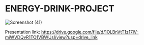 # ENERGY-DRINK-PROJECT

![Screenshot (41)](https://github.com/Chauhan75/DATA-ANALYSIS-PROJECT/assets/142155144/ecb5c3e5-37d7-4b9e-85fc-e44b2ac8d8e0)

Presentation link: https://drive.google.com/file/d/1OLBnVtT1z17lV-miWVDQvR1TO1VBWUsI/view?usp=drive_link

